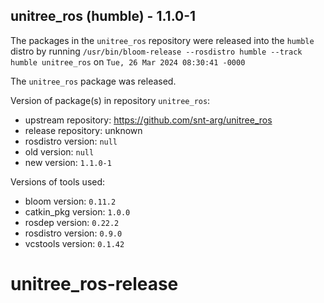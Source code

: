 ## unitree_ros (humble) - 1.1.0-1

The packages in the `unitree_ros` repository were released into the `humble` distro by running `/usr/bin/bloom-release --rosdistro humble --track humble unitree_ros` on `Tue, 26 Mar 2024 08:30:41 -0000`

The `unitree_ros` package was released.

Version of package(s) in repository `unitree_ros`:

- upstream repository: https://github.com/snt-arg/unitree_ros
- release repository: unknown
- rosdistro version: `null`
- old version: `null`
- new version: `1.1.0-1`

Versions of tools used:

- bloom version: `0.11.2`
- catkin_pkg version: `1.0.0`
- rosdep version: `0.22.2`
- rosdistro version: `0.9.0`
- vcstools version: `0.1.42`


# unitree_ros-release
